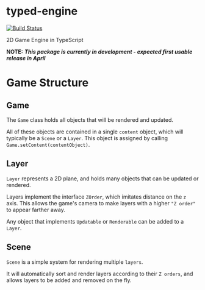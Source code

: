 # typed-engine

[![Build Status](https://travis-ci.org/avahe-kellenberger/typed-engine.svg?branch=master)](https://travis-ci.org/avahe-kellenberger/typed-engine)

2D Game Engine in TypeScript

**NOTE:** **_This package is currently in development - expected first usable release in April_**

# Game Structure

## Game
The `Game` class holds all objects that will be rendered and updated.

All of these objects are contained in a single `content` object, which will typically be a `Scene` or a `Layer`.
This object is assigned by calling `Game.setContent(contentObject)`.

## Layer
`Layer` represents a 2D plane, and holds many objects that can be updated or rendered.

Layers implement the interface `ZOrder`, which imitates distance on the `z` axis. This allows the game's camera to make layers with a higher `"Z order"` to appear farther away.

Any object that implements `Updatable` or `Renderable` can be added to a `Layer`.

## Scene
`Scene` is a simple system for rendering multiple `layers`.

It will automatically sort and render layers according to their `Z orders`, and allows layers to be added and removed on the fly.

